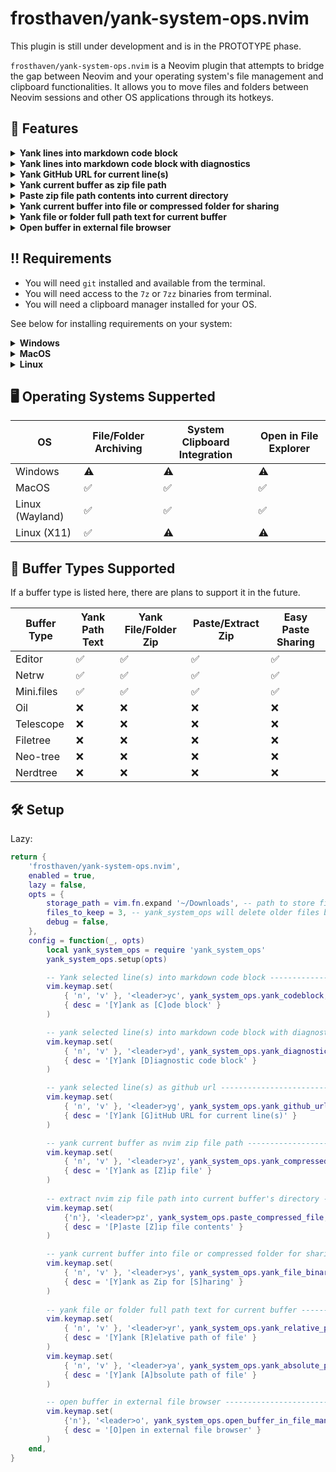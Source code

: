 # frosthaven/yank-system-ops.nvim

This plugin is still under development and is in the PROTOTYPE phase.

`frosthaven/yank-system-ops.nvim` is a Neovim plugin that attempts to bridge the
gap between Neovim and your operating system's file management and clipboard
functionalities. It allows you to move files and folders between Neovim sessions
and other OS applications through its hotkeys.


## 🫴 Features

<details>
    <summary><strong>Yank lines into markdown code block</strong></summary>

Yank selected line(s) into a language-spec markdown code block for pasting into
chats, etc.

_Example keymap:_

```lua
vim.keymap.set(
    { 'n', 'v' }, '<leader>yc', yank_system_ops.yank_codeblock,
    { desc = '[Y]ank as [C]ode block' }
)
```

_Example output:_

```lua
M.config = {
    storage_path = vim.fn.stdpath 'data' .. '/yank-more',
    files_to_keep = 3,
    debug = false,
}
```
</details>

<details>
    <summary><strong>Yank lines into markdown code block with diagnostics</strong></summary>
Yank selected line(s) into a language-spec markdown code block with diagnostics
for pasting. Especially useful for pasting into LLMs.

_Example keymap:_

```lua
vim.keymap.set(
    { 'n', 'v' }, '<leader>yd', yank_system_ops.yank_diagnostics,
    { desc = '[Y]ank [D]iagnostic code block' }
)
```

_Example output:_

Diagnostic:

`7`: Miss symbol `,` or `;` .

`7`: Undefined global `something_is_wrong_here`.

`lua/yank_system_ops/init.lua:6-11`:
```lua
M.config = {
    something_is_wrong_here
    storage_path = vim.fn.stdpath 'data' .. '/yank-more',
    files_to_keep = 3,
    debug = false,
}
```
</details>

<details>
    <summary><strong>Yank GitHub URL for current line(s)</strong></summary>
Yank a GitHub URL for the current line(s) in the current buffer. Requires that
there are no pending changes in the current git repository. This respects the
current branch.

_Example keymap:_

```lua
vim.keymap.set(
    { 'n', 'v' }, '<leader>yg', yank_system_ops.yank_github_url,
    { desc = '[Y]ank [G]itHub URL for current line(s)' }
)
```

_Example output:_

https://github.com/Frosthaven/yank-system-ops.nvim/blob/main/lua/yank_system_ops/init.lua?t=1759452837#L6-L10
</details>

<details>
    <summary><strong>Yank current buffer as zip file path</strong></summary>
Yank the current buffer's file or folder contents as a compressed zip file path.
The zip file is created in the configured `storage_path` with the extension
`.nvim.zip` and the path is copied to your system clipboard.

You can follow this up with the next feature to paste the contents into the
current buffer's directory.

_Example keymap:_

```lua
vim.keymap.set(
    { 'n', 'v' }, '<leader>yz', yank_system_ops.yank_compressed_file,
    { desc = '[Y]ank as [Z]ip file' }
)
```
</details>

<details>
    <summary><strong>Paste zip file path contents into current directory</strong></summary>
If you have used the previous feature to yank a zip file path, you can paste it
into the current buffer using this hotkey. The compressed file/folder will
be extracted into the current buffer's directory.

_Example keymap:_

```lua
vim.keymap.set(
    {'n'}, '<leader>pz', yank_system_ops.paste_compressed_file,
    { desc = '[P]aste [Z]ip file contents' }
)
```
</details>

<details>
    <summary><strong>Yank current buffer into file or compressed folder for sharing</strong></summary>
Yanks the current buffer's file or folder (compressed and saved) into the system
clipboard for easy sharing in other applications (e.g. file explorer, Slack,
Discord, etc.).

_Example keymap:_

```lua
vim.keymap.set(
    { 'n', 'v' }, '<leader>ys', yank_system_ops.yank_file_binary,
    { desc = '[Y]ank as Zip for [S]haring' }
)
```
</details>

<details>
    <summary><strong>Yank file or folder full path text for current buffer</strong></summary>
Yank the current buffer's file or folder full path text into your system
clipboard. You can yank either the relative or absolute path.

_Example keymaps:_

```lua
vim.keymap.set(
    { 'n', 'v' }, '<leader>yr', yank_system_ops.yank_relative_path,
    { desc = '[Y]ank [R]elative path of file' }
)
vim.keymap.set(
    { 'n', 'v' }, '<leader>ya', yank_system_ops.yank_absolute_path,
    { desc = '[Y]ank [A]bsolute path of file' }
)
```
</details>

<details>
    <summary><strong>Open buffer in external file browser</strong></summary>
Open the current buffer's directory in your system's file explorer:

- Windows: explorer.exe

- MacOS: forklift.app if available or finder.app

- Linux: open-xdg default

_Example keymap:_

```lua
vim.keymap.set(
    {'n'}, '<leader>o', yank_system_ops.open_buffer_in_file_manager,
    { desc = '[O]pen in external file browser' }
)
```
</details>

## ‼️ Requirements

- You will need `git` installed and available from the terminal.
- You will need access to the `7z` or `7zz` binaries from terminal.
- You will need a clipboard manager installed for your OS.

See below for installing requirements on your system:

<details>
    <summary><strong>Windows</strong></summary>

You can install 7zip via winget:
```powershell
winget install -e --id 7zip.7zip;
```

Windows has built-in clipboard management via the `clip` command.
</details>

<details>
    <summary><strong>MacOS</strong></summary>

You can install 7zip via Homebrew:
```bash
brew install sevenzip
```
MacOS has built-in clipboard management via the `pbcopy` and `pbpaste` commands.
</details>

<details>
    <summary><strong>Linux</strong></summary>

You can install 7zip via your package manager. See below for specific distros:
```bash
# Debian/Ubuntu
sudo apt install 7zip
```

```bash
# Arch
sudo pacman -S --needed 7zip
```

For Wayland, `wl-clipboard` is recommended for clipboard management. For X11,
`xclip` or `xsel` should work.
</details>

## 🖥️ Operating Systems Supperted

| OS              | File/Folder Archiving | System Clipboard Integration | Open in File Explorer |
|-----------------|-----------------------|------------------------------|-----------------------|
| Windows         | ⚠️                    | ⚠️                           | ⚠️                    |
| MacOS           | ✅                    | ✅                           | ✅                    |
| Linux (Wayland) | ✅                    | ✅                           | ✅                    |
| Linux (X11)     | ✅                    | ⚠️                           | ⚠️                    |

## 📄 Buffer Types Supported

If a buffer type is listed here, there are plans to support it in the future.

| Buffer Type | Yank Path Text        | Yank File/Folder Zip | Paste/Extract Zip | Easy Paste Sharing |
|-------------|-----------------------|----------------------|-------------------|--------------------|
| Editor      | ✅                    | ✅                   | ✅                | ✅                 |
| Netrw       | ✅                    | ✅                   | ✅                | ✅                 |
| Mini.files  | ✅                    | ✅                   | ✅                | ✅                 |
| Oil         | ❌                    | ❌                   | ❌                | ❌                 |
| Telescope   | ❌                    | ❌                   | ❌                | ❌                 |
| Filetree    | ❌                    | ❌                   | ❌                | ❌                 |
| Neo-tree    | ❌                    | ❌                   | ❌                | ❌                 |
| Nerdtree    | ❌                    | ❌                   | ❌                | ❌                 |

## 🛠️ Setup

Lazy:

```lua
return {
    'frosthaven/yank-system-ops.nvim',
    enabled = true,
    lazy = false,
    opts = {
        storage_path = vim.fn.expand '~/Downloads', -- path to store files
        files_to_keep = 3, -- yank_system_ops will delete older files beyond this
        debug = false,
    },
    config = function(_, opts)
        local yank_system_ops = require 'yank_system_ops'
        yank_system_ops.setup(opts)

        -- Yank selected line(s) into markdown code block ---------------------
        vim.keymap.set(
            { 'n', 'v' }, '<leader>yc', yank_system_ops.yank_codeblock,
            { desc = '[Y]ank as [C]ode block' }
        )

        -- yank selected line(s) into markdown code block with diagnostics ----
        vim.keymap.set(
            { 'n', 'v' }, '<leader>yd', yank_system_ops.yank_diagnostics,
            { desc = '[Y]ank [D]iagnostic code block' }
        )

        -- yank selected line(s) as github url --------------------------------
        vim.keymap.set(
            { 'n', 'v' }, '<leader>yg', yank_system_ops.yank_github_url,
            { desc = '[Y]ank [G]itHub URL for current line(s)' }
        )

        -- yank current buffer as nvim zip file path --------------------------
        vim.keymap.set(
            { 'n', 'v' }, '<leader>yz', yank_system_ops.yank_compressed_file,
            { desc = '[Y]ank as [Z]ip file' }
        )
        
        -- extract nvim zip file path into current buffer's directory ---------
        vim.keymap.set(
            {'n'}, '<leader>pz', yank_system_ops.paste_compressed_file,
            { desc = '[P]aste [Z]ip file contents' }
        )

        -- yank current buffer into file or compressed folder for sharing -----
        vim.keymap.set(
            { 'n', 'v' }, '<leader>ys', yank_system_ops.yank_file_binary,
            { desc = '[Y]ank as Zip for [S]haring' }
        )
        
        -- yank file or folder full path text for current buffer --------------
        vim.keymap.set(
            { 'n', 'v' }, '<leader>yr', yank_system_ops.yank_relative_path,
            { desc = '[Y]ank [R]elative path of file' }
        )
        vim.keymap.set(
            { 'n', 'v' }, '<leader>ya', yank_system_ops.yank_absolute_path,
            { desc = '[Y]ank [A]bsolute path of file' }
        )

        -- open buffer in external file browser -------------------------------
        vim.keymap.set(
            {'n'}, '<leader>o', yank_system_ops.open_buffer_in_file_manager,
            { desc = '[O]pen in external file browser' }
        )
    end,
}
```
